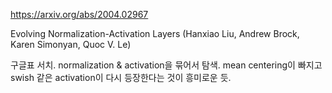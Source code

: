 https://arxiv.org/abs/2004.02967

Evolving Normalization-Activation Layers (Hanxiao Liu, Andrew Brock, Karen Simonyan, Quoc V. Le)

구글표 서치. normalization & activation을 묶어서 탐색. mean centering이 빠지고 swish 같은 activation이 다시 등장한다는 것이 흥미로운 듯.